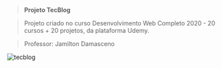 > **Projeto TecBlog**

> Projeto criado no curso Desenvolvimento Web Completo 2020 - 20 cursos + 20 projetos, da plataforma Udemy.

> Professor: Jamilton Damasceno

![tecblog](https://user-images.githubusercontent.com/73860240/100553992-69f01600-3270-11eb-9708-3c6ecc8fc473.png)
